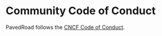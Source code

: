 # Community Code of Conduct

PavedRoad follows the [CNCF Code of Conduct](https://github.com/cncf/foundation/blob/master/code-of-conduct.md).

